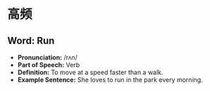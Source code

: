 # 高频

## Word: Run

- **Pronunciation:** /rʌn/
- **Part of Speech:** Verb
- **Definition:** To move at a speed faster than a walk.
- **Example Sentence:** She loves to run in the park every morning.
